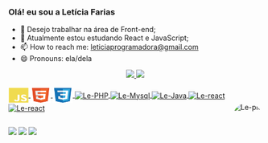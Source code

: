 ### Olá! eu sou a Letícia Farias

- 🔭 Desejo trabalhar na área de Front-end;
- 🌱 Atualmente estou estudando  React e JavaScript;
- 📫 How to reach me: leticiaprogramadora@gmail.com
- 😄 Pronouns: ela/dela

<div align="center">
  <a href="https://beacons.ai/letFa">
  <img height="180em" src="https://github-readme-stats.vercel.app/api?username=letFa&show_icons=true&theme=dracula&include_all_commits=true&count_private=true"/>
  <img height="180em" src="https://github-readme-stats.vercel.app/api/top-langs/?username=letFa&layout=compact&langs_count=7&theme=dracula"/>
</div>
<div style="display: inline_block"><br>
  <img align="center" alt="Le-Js" height="30" width="40" src="https://raw.githubusercontent.com/devicons/devicon/master/icons/javascript/javascript-plain.svg">
  <img align="center" alt="Le-HTML" height="30" width="40" src="https://raw.githubusercontent.com/devicons/devicon/master/icons/html5/html5-original.svg">
  <img align="center" alt="Le-CSS" height="30" width="40" src="https://raw.githubusercontent.com/devicons/devicon/master/icons/css3/css3-original.svg">
  <img align="center" alt="Le-PHP" height="30" width="40" src="https://cdn.jsdelivr.net/gh/devicons/devicon/icons/php/php-original.svg">
  <img align="center" alt="Le-Mysql" height="30" width="40" src="https://cdn.icon-icons.com/icons2/3053/PNG/512/mysql_workbench_macos_bigsur_icon_189924.png">
  <img align="center" alt="Le-Java" height="30" width="40" src="https://img.icons8.com/color/48/000000/java-coffee-cup-logo--v1.png">
  <img align="center" alt="Le-react" height="30" width="30" src="https://img.icons8.com/color/48/null/react-native.png">
  <img align="center" alt="Le-react" height="30" width="40" src="https://img.icons8.com/color/48/null/sass.png">
  <img align="right" alt="Le-pic" height="150" style="border-radius:50px; width="40" src="https://i.pinimg.com/564x/00/2e/9c/002e9cda96fc53387449f5f88edee703.jpg">
 
</div>
  
 ##

<div> 
  <a href="https://instagram.com/leehf_aarias" target="_blank"><img src="https://img.icons8.com/fluency/48/000000/instagram-new.png" target="_blank"></a>
  <a href="https://www.linkedin.com/in/let%C3%ADcia-farias-24753a238/" target="_blank"><img src="https://img.icons8.com/color/48/000000/linkedin.png"" target="_blank"></a>
  <a href = "mailto:leticiaprogramadora@gmail.com"><img src="https://img.icons8.com/color/48/000000/gmail-login.png" target="_blank"></a>
 
 
  
 
</div>
